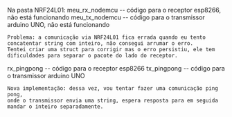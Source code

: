 Na pasta NRF24L01: 
meu_rx_nodemcu -- código para o receptor esp8266, não está funcionando 
meu_tx_nodemcu -- código para o transmissor arduino UNO, não está funcionando

    Problema: a comunicação via NRF24L01 fica errada quando eu tento concatentar string com inteiro, não consegui arrumar o erro.
    Tentei criar uma struct para corrigir mas o erro persistiu, ele tem dificuldades para separar o pacote do lado do receptor.

rx_pingpong -- código para o receptor esp8266
tx_pingpong -- código para o transmissor arduino UNO

    Nova implementação: dessa vez, vou tentar fazer uma comunicação ping pong, 
    onde o transmissor envia uma string, espera resposta para em seguida mandar o inteiro separadamente.

